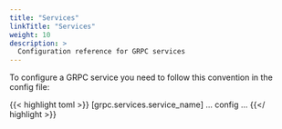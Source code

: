 ```yaml
---
title: "Services"
linkTitle: "Services"
weight: 10
description: >
  Configuration reference for GRPC services
---
```


To configure a GRPC service you need to follow this convention in the config file:

{{< highlight toml >}}
[grpc.services.service_name]
... config ...
{{</ highlight >}}
